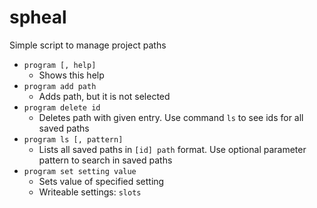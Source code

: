 # spheal
Simple script to manage project paths

- `program [, help]`
  - Shows this help
- `program add path`
  - Adds path, but it is not selected
- `program delete id`
  - Deletes path with given entry. Use command `ls` to see ids for all saved paths
- `program ls [, pattern]`
  - Lists all saved paths in `[id] path` format. Use optional parameter pattern to search in saved paths
- `program set setting value`
  - Sets value of specified setting
  - Writeable settings: `slots`
